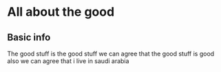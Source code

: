 <!DOCTYPE htm>
<html>
  <head>
    <meta charset="utf-8">
   </head>
   <body>
   <h1>All about the good</h1>
     
   <h2>Basic info</h2>
     
   <p>The good stuff is the good stuff we can agree that the good stuff is good also we can agree that i live in saudi arabia</p>
   
   </body>
</html>
